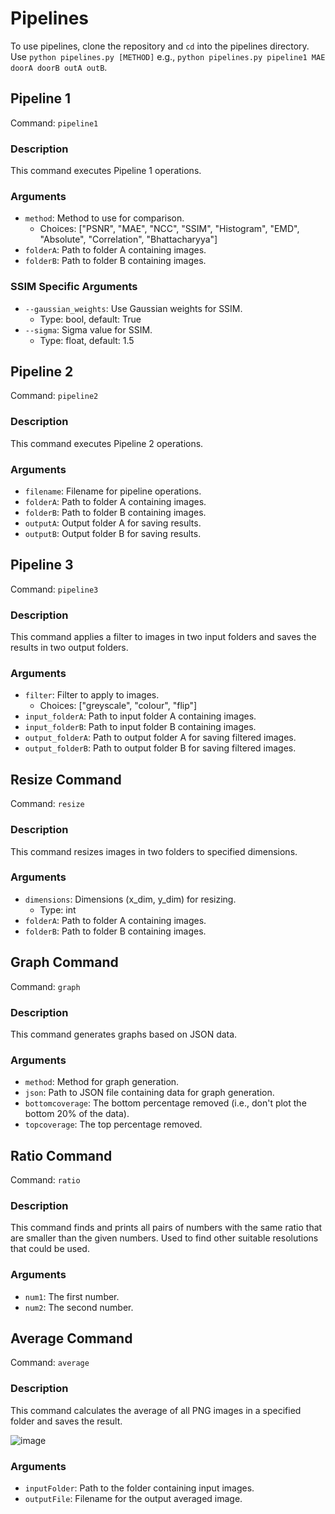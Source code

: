 # Pipelines

To use pipelines, clone the repository and `cd` into the pipelines directory. Use `python pipelines.py [METHOD]` e.g., `python pipelines.py pipeline1 MAE doorA doorB outA outB`.

## Pipeline 1
Command: `pipeline1`

### Description
This command executes Pipeline 1 operations.

### Arguments
- `method`: Method to use for comparison.
  - Choices: ["PSNR", "MAE", "NCC", "SSIM", "Histogram", "EMD", "Absolute", "Correlation", "Bhattacharyya"]
- `folderA`: Path to folder A containing images.
- `folderB`: Path to folder B containing images.

### SSIM Specific Arguments
- `--gaussian_weights`: Use Gaussian weights for SSIM.
  - Type: bool, default: True
- `--sigma`: Sigma value for SSIM.
  - Type: float, default: 1.5

## Pipeline 2
Command: `pipeline2`

### Description
This command executes Pipeline 2 operations.

### Arguments
- `filename`: Filename for pipeline operations.
- `folderA`: Path to folder A containing images.
- `folderB`: Path to folder B containing images.
- `outputA`: Output folder A for saving results.
- `outputB`: Output folder B for saving results.

## Pipeline 3
Command: `pipeline3`

### Description
This command applies a filter to images in two input folders and saves the results in two output folders.

### Arguments
- `filter`: Filter to apply to images.
  - Choices: ["greyscale", "colour", "flip"]
- `input_folderA`: Path to input folder A containing images.
- `input_folderB`: Path to input folder B containing images.
- `output_folderA`: Path to output folder A for saving filtered images.
- `output_folderB`: Path to output folder B for saving filtered images.

## Resize Command
Command: `resize`

### Description
This command resizes images in two folders to specified dimensions.

### Arguments
- `dimensions`: Dimensions (x_dim, y_dim) for resizing.
  - Type: int
- `folderA`: Path to folder A containing images.
- `folderB`: Path to folder B containing images.

## Graph Command
Command: `graph`

### Description
This command generates graphs based on JSON data.

### Arguments
- `method`: Method for graph generation.
- `json`: Path to JSON file containing data for graph generation.
- `bottomcoverage`: The bottom percentage removed (i.e., don't plot the bottom 20% of the data).
- `topcoverage`: The top percentage removed.

## Ratio Command
Command: `ratio`

### Description
This command finds and prints all pairs of numbers with the same ratio that are smaller than the given numbers. Used to find other suitable resolutions that could be used.

### Arguments
- `num1`: The first number.
- `num2`: The second number.

## Average Command
Command: `average`

### Description
This command calculates the average of all PNG images in a specified folder and saves the result.

![image](https://github.com/AU-Bio-Inspired-Research-Group/pipelines/assets/121823795/0c50329c-a0bb-40e9-af50-4254143a9818)


### Arguments
- `inputFolder`: Path to the folder containing input images.
- `outputFile`: Filename for the output averaged image.
